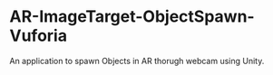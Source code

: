 # AR-ImageTarget-ObjectSpawn-Vuforia


An application to spawn Objects in AR thorugh webcam using Unity.
